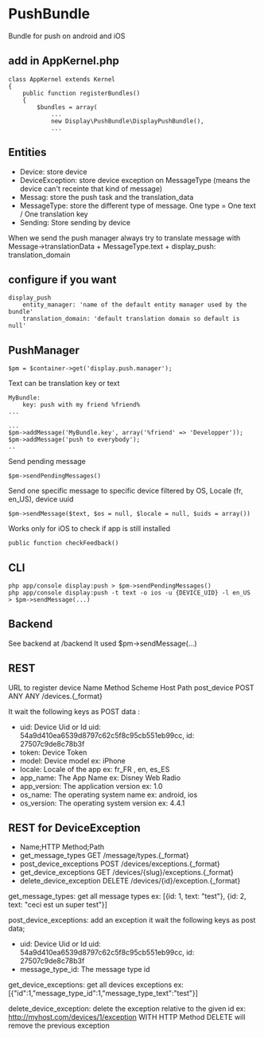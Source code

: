 PushBundle
==========

Bundle for push on android and iOS


add in AppKernel.php
--------------------


    class AppKernel extends Kernel
    {
        public function registerBundles()
        {
            $bundles = array(
                ...
                new Display\PushBundle\DisplayPushBundle(),
                ...

Entities
--------

- Device: store device
- DeviceException: store device exception on MessageType (means the device can't receinte that kind of message)
- Messag: store the push task and the translation_data
- MessageType: store the different type of message. One type = One text / One translation key
- Sending: Store sending by device

When we send the push manager always try to translate message with Message->translationData + MessageType.text + display_push: translation_domain

configure if you want
---------------------

    display_push
        entity_manager: 'name of the default entity manager used by the bundle'
        translation_domain: 'default translation domain so default is null'


PushManager
-----------
    $pm = $container->get('display.push.manager');

Text can be translation key or text

    MyBundle:
        key: push with my friend %friend%
    ...

    ...
    $pm->addMessage('MyBundle.key', array('%friend' => 'Developper'));
    $pm->addMessage('push to everybody');
    ..

Send pending message

    $pm->sendPendingMessages()

Send one specific message to specific device filtered by OS, Locale (fr, en_US), device uuid

    $pm->sendMessage($text, $os = null, $locale = null, $uids = array())


Works only for iOS to check if app is still installed

    public function checkFeedback()

CLI
---
    php app/console display:push > $pm->sendPendingMessages()
    php app/console display:push -t text -o ios -u {DEVICE_UID} -l en_US  > $pm->sendMessage(...)

Backend
-------

See backend at /backend
It used $pm->sendMessage(...)

REST
----

URL to register device
    Name                     Method Scheme Host Path
    post_device              POST   ANY    ANY  /devices.{_format}

It wait the following keys as POST data :
- uid: Device Uid or Id uid: 54a9d410ea6539d8797c62c5f8c95cb551eb99cc, id: 27507c9de8c78b3f
- token: Device Token
- model: Device model ex: iPhone
- locale: Locale of the app ex: fr_FR , en, es_ES
- app_name: The App Name ex: Disney Web Radio
- app_version: The application version ex: 1.0
- os_name: The operating system name ex: android, ios
- os_version: The operating system version ex: 4.4.1

REST for DeviceException
------------------------
- Name;HTTP Method;Path
- get_message_types        GET         /message/types.{_format}
- post_device_exceptions   POST        /devices/exceptions.{_format}
- get_device_exceptions    GET         /devices/{slug}/exceptions.{_format}
- delete_device_exception  DELETE      /devices/{id}/exception.{_format}

get_message_types: get all message types ex: [{id: 1, text: "test"}, {id: 2, text: "ceci est un super test"}]

post_device_exceptions: add an exception
it wait the following keys as post data;
- uid: Device Uid or Id uid: 54a9d410ea6539d8797c62c5f8c95cb551eb99cc, id: 27507c9de8c78b3f
- message_type_id: The message type id

get_device_exceptions: get all devices exceptions ex: [{"id":1,"message_type_id":1,"message_type_text":"test"}]

delete_device_exception: delete the exception relative to the given id
ex: http://myhost.com/devices/1/exception WITH HTTP Method DELETE will remove the previous exception


